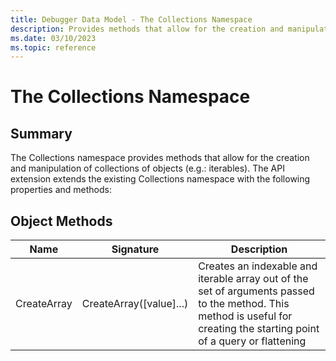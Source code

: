```yaml
---
title: Debugger Data Model - The Collections Namespace
description: Provides methods that allow for the creation and manipulation of collections of objects.
ms.date: 03/10/2023
ms.topic: reference
---
```

# The Collections Namespace

## Summary
The Collections namespace provides methods that allow for the creation and manipulation of collections of objects (e.g.: iterables). The API extension extends the existing Collections namespace with the following properties and methods:

## Object Methods
|Name|Signature|Description|
|--- |--- |--- |
|CreateArray|CreateArray([value]...)|Creates an indexable and iterable array out of the set of arguments passed to the method. This method is useful for creating the starting point of a query or flattening|
